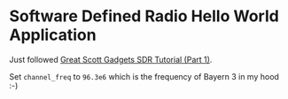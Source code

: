 # Software Defined Radio Hello World Application

Just followed [Great Scott Gadgets SDR Tutorial (Part 1)](https://greatscottgadgets.com/sdr/1/).

Set `channel_freq` to `96.3e6` which is the frequency of Bayern 3 in my hood :-)
